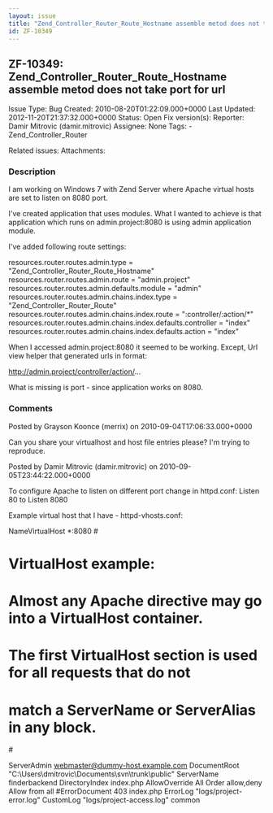 ```yaml
---
layout: issue
title: "Zend_Controller_Router_Route_Hostname assemble metod does not take port for url"
id: ZF-10349
---
```


ZF-10349: Zend\_Controller\_Router\_Route\_Hostname assemble metod does not take port for url
---------------------------------------------------------------------------------------------

 Issue Type: Bug Created: 2010-08-20T01:22:09.000+0000 Last Updated: 2012-11-20T21:37:32.000+0000 Status: Open Fix version(s): 
 Reporter:  Damir Mitrovic (damir.mitrovic)  Assignee:  None  Tags: - Zend\_Controller\_Router
 
 Related issues: 
 Attachments: 
### Description

I am working on Windows 7 with Zend Server where Apache virtual hosts are set to listen on 8080 port.

I've created application that uses modules. What I wanted to achieve is that application which runs on admin.project:8080 is using admin application module.

I've added following route settings:

resources.router.routes.admin.type = "Zend\_Controller\_Router\_Route\_Hostname" resources.router.routes.admin.route = "admin.project" resources.router.routes.admin.defaults.module = "admin" resources.router.routes.admin.chains.index.type = "Zend\_Controller\_Router\_Route" resources.router.routes.admin.chains.index.route = ":controller/:action/\*" resources.router.routes.admin.chains.index.defaults.controller = "index" resources.router.routes.admin.chains.index.defaults.action = "index"

When I accessed admin.project:8080 it seemed to be working. Except, Url view helper that generated urls in format:

<http://admin.project/controller/action/>...

What is missing is port - since application works on 8080.

 

 

### Comments

Posted by Grayson Koonce (merrix) on 2010-09-04T17:06:33.000+0000

Can you share your virtualhost and host file entries please? I'm trying to reproduce.

 

 

Posted by Damir Mitrovic (damir.mitrovic) on 2010-09-05T23:44:22.000+0000

To configure Apache to listen on different port change in httpd.conf: Listen 80 to Listen 8080

Example virtual host that I have - httpd-vhosts.conf:

NameVirtualHost \*:8080 #

VirtualHost example:
====================

Almost any Apache directive may go into a VirtualHost container.
================================================================

The first VirtualHost section is used for all requests that do not
==================================================================

match a ServerName or ServerAlias in any block.
===============================================

\#

 ServerAdmin webmaster@dummy-host.example.com DocumentRoot "C:\\Users\\dmitrovic\\Documents\\svn\\trunk\\public" ServerName finderbackend DirectoryIndex index.php AllowOverride All Order allow,deny Allow from all #ErrorDocument 403 index.php ErrorLog "logs/project-error.log" CustomLog "logs/project-access.log" common

 

 